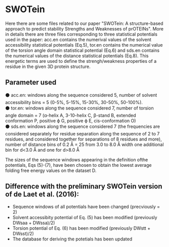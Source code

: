 # SWOTein
Here there are some files related to our paper "SWOTein: A structure-based approach to predict stability Strengths and Weaknesses of prOTEINs". More in details there are three files corresponding to three statistical potentials used in the paper: acc.en contains the numerival values of the solvent accessibility statistical potentials (Eq.5), tor.en contains the numerical value of the torsion angle domain statistical potential (Eq.6) and sds.en contains the numerical values of the distance statistical potentials (Eq.8). This energetic terms are used to define the strengh/weakness properties of a residue in the given 3D protein structure. 

 ## Parameter used<br /> 
⚫ acc.en: windows along the sequence considered 5, number of solvent accessibility bins = 5 (0-5%, 5-15%, 15-30%, 30-50%, 50-100%).<br /> 
⚫ tor.en: windows along the sequence considered 7, number of torsion angle domain = 7 (α-helix A, 3-10-helix C, β-stand B, extended conformation P, positive ϕ G, positive ϕ E, cis-conformation O)<br /> 
⚫ sds.en: windows along the sequence considered 7 (the frequencies are considered separately for residue separation along the sequence of 2 to 7 residues, and considered together for separations of 8 residues and more), number of distance bins of 0.2 Å = 25 from 3.0 to 8.0 Å width one additional bin for d<3.0 Å and one for d>8.0 Å <br />

The sizes of the sequence windows appearing in the definition ofthe potentials, Eqs (5)-(7), have been chosen to obtain the lowest average folding free energy values on the dataset D.

## Difference with the preliminary SWOTein version of de Laet et al. (2016):<br />
- Sequence windows of all potentials have been changed (precviously = 2) <br />
- Solvent accessibity potential of Eq. (5) has been modified (previously DWsaa + DWssa)/2) <br />
- Torsion potential of Eq. (6) has been modified (previously DWstt + DWsst)/2) <br />
- The database for deriving the potetials has been updated <br />
